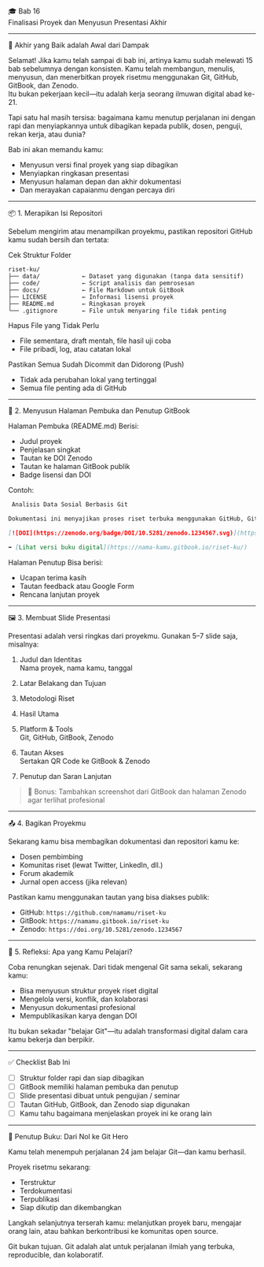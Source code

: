 

 🎓 Bab 16  
 Finalisasi Proyek dan Menyusun Presentasi Akhir

---

 🏁 Akhir yang Baik adalah Awal dari Dampak

Selamat! Jika kamu telah sampai di bab ini, artinya kamu sudah melewati 15 bab sebelumnya dengan konsisten. Kamu telah membangun, menulis, menyusun, dan menerbitkan proyek risetmu menggunakan Git, GitHub, GitBook, dan Zenodo.  
Itu bukan pekerjaan kecil—itu adalah kerja seorang ilmuwan digital abad ke-21.

Tapi satu hal masih tersisa: bagaimana kamu menutup perjalanan ini dengan rapi dan menyiapkannya untuk dibagikan kepada publik, dosen, penguji, rekan kerja, atau dunia?

Bab ini akan memandu kamu:
- Menyusun versi final proyek yang siap dibagikan
- Menyiapkan ringkasan presentasi
- Menyusun halaman depan dan akhir dokumentasi
- Dan merayakan capaianmu dengan percaya diri

---

 📦 1. Merapikan Isi Repositori

Sebelum mengirim atau menampilkan proyekmu, pastikan repositori GitHub kamu sudah bersih dan tertata:

 Cek Struktur Folder
```
riset-ku/
├── data/            ← Dataset yang digunakan (tanpa data sensitif)
├── code/            ← Script analisis dan pemrosesan
├── docs/            ← File Markdown untuk GitBook
├── LICENSE          ← Informasi lisensi proyek
├── README.md        ← Ringkasan proyek
└── .gitignore       ← File untuk menyaring file tidak penting
```

 Hapus File yang Tidak Perlu
- File sementara, draft mentah, file hasil uji coba
- File pribadi, log, atau catatan lokal

 Pastikan Semua Sudah Dicommit dan Didorong (Push)
- Tidak ada perubahan lokal yang tertinggal
- Semua file penting ada di GitHub

---

 📘 2. Menyusun Halaman Pembuka dan Penutup GitBook

 Halaman Pembuka (README.md)
Berisi:
- Judul proyek
- Penjelasan singkat
- Tautan ke DOI Zenodo
- Tautan ke halaman GitBook publik
- Badge lisensi dan DOI

Contoh:

```markdown
 Analisis Data Sosial Berbasis Git

Dokumentasi ini menyajikan proses riset terbuka menggunakan GitHub, GitBook, dan Zenodo.

[![DOI](https://zenodo.org/badge/DOI/10.5281/zenodo.1234567.svg)](https://doi.org/10.5281/zenodo.1234567)

➡️ [Lihat versi buku digital](https://nama-kamu.gitbook.io/riset-ku/)
```

 Halaman Penutup
Bisa berisi:
- Ucapan terima kasih
- Tautan feedback atau Google Form
- Rencana lanjutan proyek

---

 🖼️ 3. Membuat Slide Presentasi

Presentasi adalah versi ringkas dari proyekmu. Gunakan 5–7 slide saja, misalnya:

1. Judul dan Identitas  
   Nama proyek, nama kamu, tanggal

2. Latar Belakang dan Tujuan

3. Metodologi Riset

4. Hasil Utama

5. Platform & Tools  
   Git, GitHub, GitBook, Zenodo

6. Tautan Akses  
   Sertakan QR Code ke GitBook & Zenodo

7. Penutup dan Saran Lanjutan

> 🎁 Bonus: Tambahkan screenshot dari GitBook dan halaman Zenodo agar terlihat profesional

---

 📤 4. Bagikan Proyekmu

Sekarang kamu bisa membagikan dokumentasi dan repositori kamu ke:
- Dosen pembimbing
- Komunitas riset (lewat Twitter, LinkedIn, dll.)
- Forum akademik
- Jurnal open access (jika relevan)

Pastikan kamu menggunakan tautan yang bisa diakses publik:
- GitHub: `https://github.com/namamu/riset-ku`
- GitBook: `https://namamu.gitbook.io/riset-ku`
- Zenodo: `https://doi.org/10.5281/zenodo.1234567`

---

 🎯 5. Refleksi: Apa yang Kamu Pelajari?

Coba renungkan sejenak. Dari tidak mengenal Git sama sekali, sekarang kamu:
- Bisa menyusun struktur proyek riset digital
- Mengelola versi, konflik, dan kolaborasi
- Menyusun dokumentasi profesional
- Mempublikasikan karya dengan DOI

Itu bukan sekadar "belajar Git"—itu adalah transformasi digital dalam cara kamu bekerja dan berpikir.

---

 ✅ Checklist Bab Ini

- [ ] Struktur folder rapi dan siap dibagikan
- [ ] GitBook memiliki halaman pembuka dan penutup
- [ ] Slide presentasi dibuat untuk pengujian / seminar
- [ ] Tautan GitHub, GitBook, dan Zenodo siap digunakan
- [ ] Kamu tahu bagaimana menjelaskan proyek ini ke orang lain

---

 🏁 Penutup Buku: Dari Nol ke Git Hero

Kamu telah menempuh perjalanan 24 jam belajar Git—dan kamu berhasil.

Proyek risetmu sekarang:
- Terstruktur
- Terdokumentasi
- Terpublikasi
- Siap dikutip dan dikembangkan

Langkah selanjutnya terserah kamu: melanjutkan proyek baru, mengajar orang lain, atau bahkan berkontribusi ke komunitas open source.

Git bukan tujuan. Git adalah alat untuk perjalanan ilmiah yang terbuka, reproducible, dan kolaboratif.

